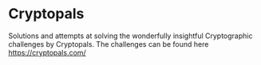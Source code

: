 # Cryptopals
Solutions and attempts at solving the wonderfully insightful Cryptographic challenges by Cryptopals.
The challenges can be found here https://cryptopals.com/
